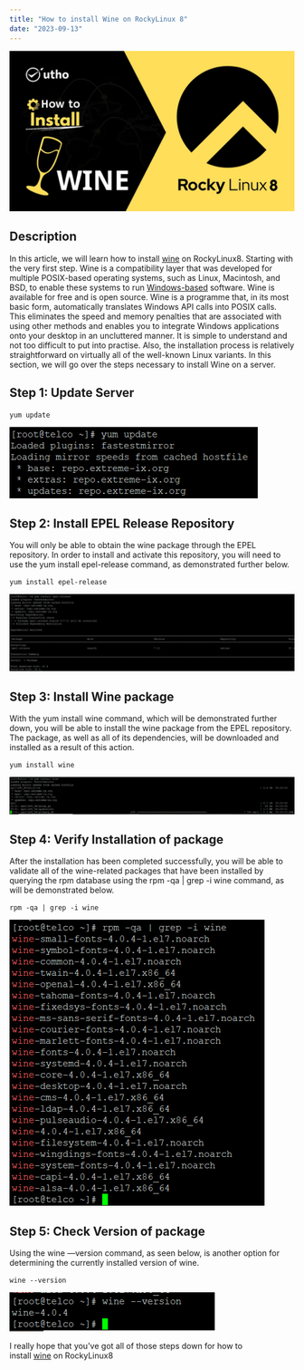 ```yaml
---
title: "How to install Wine on RockyLinux 8"
date: "2023-09-13"
---
```


![How to install Wine on RockyLinux 8](images/How-to-install-Wine-on-RockyLinux-8.jpg)

## Description

In this article, we will learn how to install [wine](https://utho.com/docs/tutorial/add-user-and-give-limited-permission-to-the-host-in-zabbix/) on RockyLinux8. Starting with the very first step. Wine is a compatibility layer that was developed for multiple POSIX-based operating systems, such as Linux, Macintosh, and BSD, to enable these systems to run [Windows-based](https://stackoverflow.com/questions/1780599/what-is-the-meaning-of-posix) software. Wine is available for free and is open source. Wine is a programme that, in its most basic form, automatically translates Windows API calls into POSIX calls. This eliminates the speed and memory penalties that are associated with using other methods and enables you to integrate Windows applications onto your desktop in an uncluttered manner. It is simple to understand and not too difficult to put into practise. Also, the installation process is relatively straightforward on virtually all of the well-known Linux variants. In this section, we will go over the steps necessary to install Wine on a server.

## Step 1: Update Server

```
yum update
```
![package updating](images/image-871.png)

## Step 2: Install EPEL Release Repository

You will only be able to obtain the wine package through the EPEL repository. In order to install and activate this repository, you will need to use the yum install epel-release command, as demonstrated further below.

```
yum install epel-release
```
![install repo of package](images/image-872-1024x276.png)

## Step 3: Install Wine package

With the yum install wine command, which will be demonstrated further down, you will be able to install the wine package from the EPEL repository. The package, as well as all of its dependencies, will be downloaded and installed as a result of this action.

```
yum install wine
```
![installing wine package](images/image-873-1024x133.png)

## Step 4: Verify Installation of package

After the installation has been completed successfully, you will be able to validate all of the wine-related packages that have been installed by querying the rpm database using the rpm -qa | grep -i wine command, as will be demonstrated below.

```
rpm -qa | grep -i wine
```
![fine wine pakage](images/image-874.png)

## Step 5: Check Version of package

Using the wine —version command, as seen below, is another option for determining the currently installed version of wine.

```
wine --version
```
![wine package version](images/image-875.png)

I really hope that you've got all of those steps down for how to install [wine](https://utho.com/docs/tutorial/add-user-and-give-limited-permission-to-the-host-in-zabbix/) on RockyLinux8
